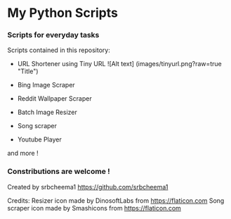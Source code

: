 # My Python Scripts
### Scripts for everyday tasks

Scripts contained in this repository:
- URL Shortener using Tiny URL
![Alt text] (images/tinyurl.png?raw=true "Title")

- Bing Image Scraper
- Reddit Wallpaper Scraper
- Batch Image Resizer
- Song scraper
- Youtube Player

and more !

### Constributions are welcome !

Created by srbcheema1
https://github.com/srbcheema1

Credits:
Resizer icon made by DinosoftLabs from https://flaticon.com
Song scraper icon made by Smashicons from https://flaticon.com
